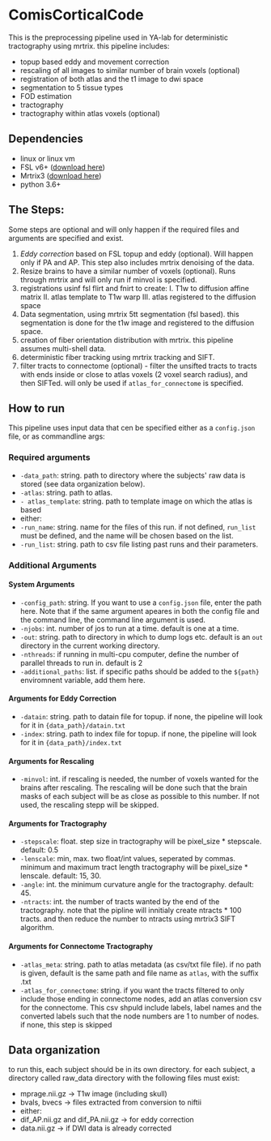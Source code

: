# ComisCorticalCode
This is the preprocessing pipeline used in YA-lab for deterministic tractography using mrtrix. this pipeline includes:
- topup based eddy and movement correction
- rescaling of all images to similar number of brain voxels (optional)
- registration of both atlas and the t1 image to dwi space
- segmentation to 5 tissue types
- FOD estimation
- tractography
- tractography within atlas voxels (optional)

## Dependencies
- linux or linux vm
- FSL v6+ ([download here](https://fsl.fmrib.ox.ac.uk/fsl/fslwiki/FslInstallation))
- Mrtrix3 ([download here](https://www.mrtrix.org/download/))
- python 3.6+

## The Steps:
Some steps are optional and will only happen if the required files and arguments are specified and exist.
1. *Eddy correction* based on FSL topup and eddy (optional). Will happen only if PA and AP. This step also includes mrtrix denoising of the data.
2. Resize brains to have a similar number of voxels (optional). Runs through mrtrix and will only run if minvol is specified.
3. registrations usinf fsl flirt and fnirt to create:
 I. T1w to diffusion affine matrix
 II. atlas template to T1w warp
 III. atlas registered to the diffusion space
4. Data segmentation, using mrtrix 5tt segmentation (fsl based). this segmentation is done for the t1w image and registered to the diffusion space.
5. creation of fiber orientation distribution with mrtrix. this pipeline assumes multi-shell data.
6. deterministic fiber tracking using mrtrix tracking and SIFT.
7. filter tracts to connectome (optional) - filter the unsifted tracts to tracts with ends inside or close to atlas voxels (2 voxel search radius), and then SIFTed. will only be used if `atlas_for_connectome` is specified.

## How to run
This pipeline uses input data that cen be specified either as a `config.json` file, or as commandline args:
### Required arguments
- `-data_path`: string. path to directory where the subjects' raw data is stored (see data organization below).
- `-atlas`: string. path to atlas.  
- `- atlas_template`: string. path to template image on which the atlas is based
- either:
 - `-run_name`: string. name for the files of this run. if not defined, `run_list` must be defined, and the name will be chosen based on the list.
 - `-run_list`: string. path to csv file listing past runs and their parameters.


### Additional Arguments
#### System Arguments
- `-config_path`: string. If you want to use a `config.json` file, enter the path here. Note that if the same argument apeares in both the config file and the command line, the command line argument is used.
- `-njobs`: int. number of jos to run at a time. default is one at a time.
- `-out`: string. path to directory in which to dump logs etc. default is an `out` directory in the current working directory.
- `-nthreads`: if running in multi-cpu computer, define the number of parallel threads to run in. default is 2
- `-additional_paths`: list. if specific paths should be added to the `${path}` enviromnent variable, add them here.
#### Arguments for Eddy Correction
- `-datain`: string. path to datain file for topup. if none, the pipeline will look for it in `{data_path}/datain.txt`
- `-index`: string. path to index file for topup. if none, the pipeline will look for it in `{data_path}/index.txt`
#### Arguments for Rescaling
- `-minvol`: int. if rescaling is needed, the number of voxels wanted for the brains after rescaling. The rescaling will be done such that the brain masks of each subject will be as close as possible to this number. If not used, the rescaling stepp will be skipped.
#### Arguments for Tractography
- `-stepscale`: float.  step size in tractography will be pixel_size * stepscale. default: 0.5
- `-lenscale`: min, max. two float/int values, seperated by commas. minimum and maximum tract length tractography will be pixel_size * lenscale. default: 15, 30.
- `-angle`: int. the minimum curvature angle for the tractography. default: 45.
- `-ntracts`: int. the number of tracts wanted by the end of the tractography. note that the pipline will innitialy create ntracts * 100 tracts. and then reduce the number to ntracts using mrtrix3 SIFT algorithm.
#### Arguments for Connectome Tractography
- `-atlas_meta`: string. path to atlas metadata (as csv/txt file file). if no path is given, default is the same path and file name as `atlas`, with the suffix .txt
- `-atlas_for_connectome`: string. if you want the tracts filtered to only include those ending in connectome nodes, add an atlas conversion csv for the connectome. This csv shpuld include labels, label names and the converted labels such that the node numbers are 1 to number of nodes. if none, this step is skipped



## Data organization
to run this, each subject should be in its own directory.
for each subject, a directory called raw_data directory with the following files must exist:
- mprage.nii.gz -> T1w image (including skull)
- bvals, bvecs -> files extracted from conversion to niftii
- either:
 - dif_AP.nii.gz and dif_PA.nii.gz -> for eddy correction
 - data.nii.gz -> if DWI data is already corrected
